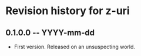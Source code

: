 # Revision history for z-uri

## 0.1.0.0 -- YYYY-mm-dd

* First version. Released on an unsuspecting world.
